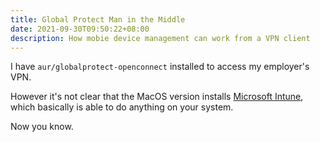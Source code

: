 ```yaml
---
title: Global Protect Man in the Middle
date: 2021-09-30T09:50:22+08:00
description: How mobie device management can work from a VPN client
---
```


I have `aur/globalprotect-openconnect` installed to access my employer's VPN.

However it's not clear that the MacOS version installs [Microsoft
Intune](https://docs.microsoft.com/en-us/mem/intune/fundamentals/what-is-intune),
which basically is able to do anything on your system.

Now you know.
